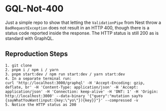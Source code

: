 # GQL-Not-400

Just a simple repo to show that letting the `ValidationPipe` from Nest throw a `BadRequestException` does not result in an HTTP 400, though there is a status code reported inside the response. The HTTP status is still 200 as is standard with GraphQL.

## Reproduction Steps

```
1. git clone
2. pnpm i / npm i / yarn
3. pnpm start:dev / npm run start:dev / yarn start:dev
4. In a separate terminal run:
curl 'http://localhost:3000/graphql' -H 'Accept-Encoding: gzip, deflate, br' -H 'Content-Type: application/json' -H 'Accept: application/json' -H 'Connection: keep-alive' -H 'DNT: 1' -H 'Origin: http://localhost:3000' --data-binary '{"query":"mutation sayYo {sayWhatYouWant(input:{key:\"yo\"}){key}}"}' --compressed -v
5. Notice the HTTP status as 200
```
